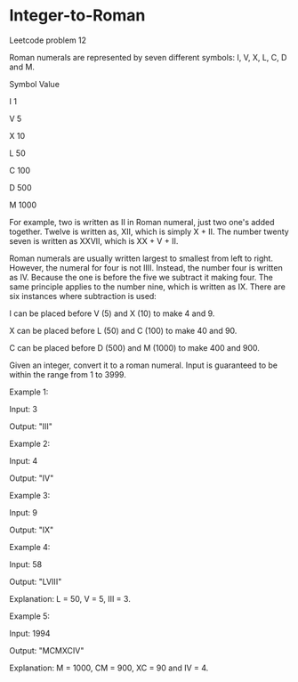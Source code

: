 # Integer-to-Roman
Leetcode problem 12

Roman numerals are represented by seven different symbols: I, V, X, L, C, D and M.

Symbol       Value

I             1

V             5

X             10

L             50

C             100

D             500

M             1000

For example, two is written as II in Roman numeral, just two one's added together. Twelve is written as, XII, which is simply X + II. 
The number twenty seven is written as XXVII, which is XX + V + II.

Roman numerals are usually written largest to smallest from left to right. However, the numeral for four is not IIII. Instead, the 
number four is written as IV. Because the one is before the five we subtract it making four. The same principle applies to the number 
nine, which is written as IX. There are six instances where subtraction is used:

I can be placed before V (5) and X (10) to make 4 and 9. 

X can be placed before L (50) and C (100) to make 40 and 90.

C can be placed before D (500) and M (1000) to make 400 and 900.

Given an integer, convert it to a roman numeral. Input is guaranteed to be within the range from 1 to 3999.

Example 1:

Input: 3

Output: "III"

Example 2:

Input: 4

Output: "IV"

Example 3:

Input: 9

Output: "IX"

Example 4:

Input: 58

Output: "LVIII"

Explanation: L = 50, V = 5, III = 3.

Example 5:

Input: 1994

Output: "MCMXCIV"

Explanation: M = 1000, CM = 900, XC = 90 and IV = 4.
